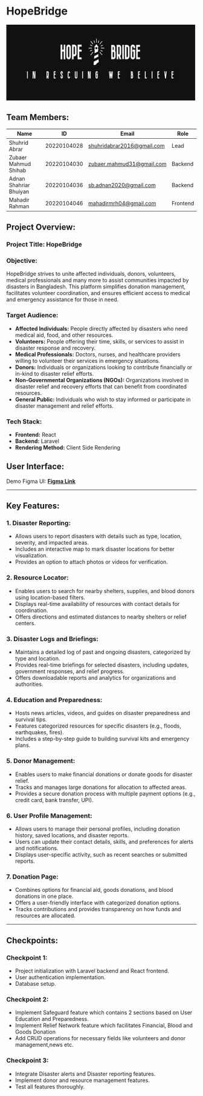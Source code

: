 # HopeBridge

<img src="https://github.com/Adnan-Shahriar-1190/Todo-App/blob/main/logo2.png" alt="Image Description" width="500" height="200" />

## Team Members:

| Name                     | ID          | Email                        | Role       |
|--------------------------|-------------|------------------------------|------------|
| Shuhrid Abrar            | 20220104028 | shuhridabrar2016@gmail.com   | Lead       |
| Zubaer Mahmud Shihab    | 20220104030 | zubaer.mahmud31@gmail.com    | Backend    |
| Adnan Shahriar Bhuiyan  | 20220104036 | sb.adnan2020@gmail.com       | Backend    |
| Mahadir Rahman          | 20220104046 | mahadirmrh04@gmail.com       | Frontend   |

## Project Overview:

### Project Title: HopeBridge

### Objective:
HopeBridge strives to unite affected individuals, donors, volunteers, medical professionals and many more to assist communities impacted by disasters in Bangladesh. This platform simplifies donation management, facilitates volunteer coordination, and ensures efficient access to medical and emergency assistance for those in need.

### Target Audience:

- **Affected Individuals:** People directly affected by disasters who need medical aid, food, and other resources.
- **Volunteers:** People offering their time, skills, or services to assist in disaster response and recovery.
- **Medical Professionals:** Doctors, nurses, and healthcare providers willing to volunteer their services in emergency situations.
- **Donors:** Individuals or organizations looking to contribute financially or in-kind to disaster relief efforts.
- **Non-Governmental Organizations (NGOs):** Organizations involved in disaster relief and recovery efforts that can benefit from coordinated resources.
- **General Public:** Individuals who wish to stay informed or participate in disaster management and relief efforts.

### Tech Stack:

- **Frontend:** React
- **Backend:** Laravel
- **Rendering Method:** Client Side Rendering

## User Interface:

Demo Figma UI: [**Figma Link**](https://www.figma.com/design/VGfJWjiebvbJB0Nst4b4ry/Untitled?node-id=0-1&t=im0md9XhzEdzbAZZ-1)

---

## Key Features:

### **1. Disaster Reporting:**
- Allows users to report disasters with details such as type, location, severity, and impacted areas.
- Includes an interactive map to mark disaster locations for better visualization.
- Provides an option to attach photos or videos for verification.

### **2. Resource Locator:**
- Enables users to search for nearby shelters, supplies, and blood donors using location-based filters.
- Displays real-time availability of resources with contact details for coordination.
- Offers directions and estimated distances to nearby shelters or relief centers.

### **3. Disaster Logs and Briefings:**
- Maintains a detailed log of past and ongoing disasters, categorized by type and location.
- Provides real-time briefings for selected disasters, including updates, government responses, and relief progress.
- Offers downloadable reports and analytics for organizations and authorities.

### **4. Education and Preparedness:**
- Hosts news articles, videos, and guides on disaster preparedness and survival tips.
- Features categorized resources for specific disasters (e.g., floods, earthquakes, fires).
- Includes a step-by-step guide to building survival kits and emergency plans.

### **5. Donor Management:**
- Enables users to make financial donations or donate goods for disaster relief.
- Tracks and manages large donations for allocation to affected areas.
- Provides a secure donation process with multiple payment options (e.g., credit card, bank transfer, UPI).

### **6. User Profile Management:**
- Allows users to manage their personal profiles, including donation history, saved locations, and disaster reports.
- Users can update their contact details, skills, and preferences for alerts and notifications.
- Displays user-specific activity, such as recent searches or submitted reports.

### **7. Donation Page:**
- Combines options for financial aid, goods donations, and blood donations in one place.
- Offers a user-friendly interface with categorized donation options.
- Tracks contributions and provides transparency on how funds and resources are allocated.

---

## Checkpoints:

### **Checkpoint 1:**
- Project initialization with Laravel backend and React frontend.
- User authentication implementation.
- Database setup.

### **Checkpoint 2:**
- Implement Safeguard feature which contains 2 sections based on User Education and Preparedness.
- Implement Relief Network feature which facilitates Financial, Blood and Goods Donation
- Add CRUD operations for necessary fields like volunteers and donor management,news etc.

### **Checkpoint 3:**
- Integrate Disaster alerts and Disaster reporting features.
- Implement donor and resource management features.
- Test all features thoroughly.

